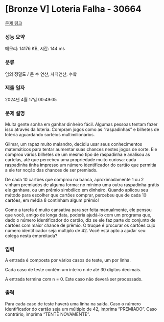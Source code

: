 # [Bronze V] Loteria Falha - 30664 

[문제 링크](https://www.acmicpc.net/problem/30664) 

### 성능 요약

메모리: 14176 KB, 시간: 144 ms

### 분류

임의 정밀도 / 큰 수 연산, 사칙연산, 수학

### 제출 일자

2024년 4월 17일 00:49:05

### 문제 설명

<p>Muita gente sonha em ganhar dinheiro fácil. Algumas pessoas tentam fazer isso através da loteria. Compram jogos como as “raspadinhas” e bilhetes de loteria aguardando sorteios multimilionários.</p>

<p>Gilmar, um rapaz muito malandro, decidiu usar seus conhecimentos matemáticos para tentar aumentar suas chances nestes jogos de sorte. Ele comprou vários bilhetes de um mesmo tipo de raspadinha e analisou as cartelas, até que percebeu uma propriedade muito curiosa: cada raspadinha tinha impresso um número identificador do cartão que permitia a ele ter noção das chances de ser premiado.</p>

<p>De cada 10 cartões que comprou na banca, aproximadamente 1 ou 2 vinham premiados de alguma forma: no mínimo uma outra raspadinha grátis ele ganhava, ou um prêmio simbólico em dinheiro. Quando aplicou seu método para escolher que cartões comprar, percebeu que de cada 10 cartões, em média 8 continham algum prêmio!</p>

<p>Como a tarefa é muito cansativa para ser feita manualmente, ele pensou que você, amigo de longa data, poderia ajudá-lo com um programa que, dado o número identificador do cartão, diz se ele faz parte do conjunto de cartões com maior chance de prêmio. O truque é procurar os cartões cujo número identificador seja múltiplo de 42. Você está apto a ajudar seu colega nesta empreitada?</p>

### 입력 

 <p>A entrada é composta por vários casos de teste, um por linha.</p>

<p>Cada caso de teste contém um inteiro n de até 30 dígitos decimais.</p>

<p>A entrada termina com n = 0. Este caso não deverá ser processado.</p>

### 출력 

 <p>Para cada caso de teste haverá uma linha na saída. Caso o número identificador do cartão seja um múltiplo de 42, imprima “PREMIADO”. Caso contrário, imprima “TENTE NOVAMENTE”.</p>

